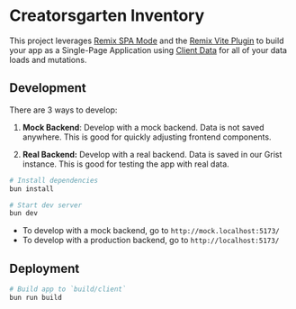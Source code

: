 # Creatorsgarten Inventory

This project leverages [Remix SPA Mode](https://remix.run/docs/en/main/future/spa-mode) and the [Remix Vite Plugin](https://remix.run/docs/en/main/future/vite) to build your app as a Single-Page Application using [Client Data](https://remix.run/docs/en/main/guides/client-data) for all of your data loads and mutations.

## Development

There are 3 ways to develop:

1. **Mock Backend**: Develop with a mock backend. Data is not saved anywhere. This is good for quickly adjusting frontend components.

2. **Real Backend:** Develop with a real backend. Data is saved in our Grist instance. This is good for testing the app with real data.

```sh
# Install dependencies
bun install

# Start dev server
bun dev
```

- To develop with a mock backend, go to `http://mock.localhost:5173/`
- To develop with a production backend, go to `http://localhost:5173/`

## Deployment

```sh
# Build app to `build/client`
bun run build
```
